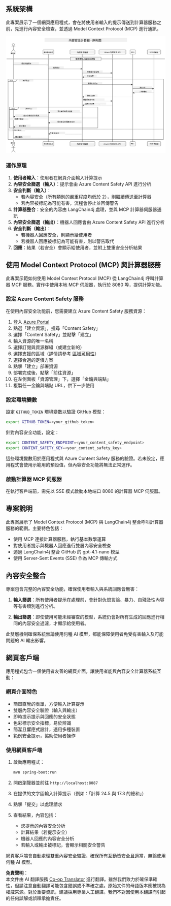 <!--
CO_OP_TRANSLATOR_METADATA:
{
  "original_hash": "e5ea5e7582f70008ea9bec3b3820f20a",
  "translation_date": "2025-07-13T23:13:05+00:00",
  "source_file": "04-PracticalImplementation/samples/java/containerapp/README.md",
  "language_code": "hk"
}
-->
## 系統架構

此專案展示了一個網頁應用程式，會在將使用者輸入的提示傳送到計算器服務之前，先進行內容安全檢查，並透過 Model Context Protocol (MCP) 進行通訊。

![System Architecture Diagram](../../../../../../translated_images/plant.b079fed84e945b7c2978993a16163bb53f0517cfe3548d2e442ff40d619ba4b4.hk.png)

### 運作原理

1. **使用者輸入**：使用者在網頁介面輸入計算提示  
2. **內容安全篩選（輸入）**：提示會由 Azure Content Safety API 進行分析  
3. **安全判斷（輸入）**：  
   - 若內容安全（所有類別的嚴重程度均低於 2），則繼續傳送至計算器  
   - 若內容被標記為可能有害，流程會停止並回傳警告  
4. **計算器整合**：安全的內容由 LangChain4j 處理，並與 MCP 計算器伺服器通訊  
5. **內容安全篩選（輸出）**：機器人回應會由 Azure Content Safety API 進行分析  
6. **安全判斷（輸出）**：  
   - 若機器人回應安全，則顯示給使用者  
   - 若機器人回應被標記為可能有害，則以警告取代  
7. **回應**：結果（若安全）會顯示給使用者，並附上雙重安全分析結果

## 使用 Model Context Protocol (MCP) 與計算器服務

此專案示範如何使用 Model Context Protocol (MCP) 從 LangChain4j 呼叫計算器 MCP 服務。實作中使用本地 MCP 伺服器，執行於 8080 埠，提供計算功能。

### 設定 Azure Content Safety 服務

在使用內容安全功能前，您需要建立 Azure Content Safety 服務資源：

1. 登入 [Azure Portal](https://portal.azure.com)  
2. 點選「建立資源」，搜尋「Content Safety」  
3. 選擇「Content Safety」並點擊「建立」  
4. 輸入資源的唯一名稱  
5. 選擇訂閱與資源群組（或建立新的）  
6. 選擇支援的區域（詳情請參考 [區域可用性](https://azure.microsoft.com/en-us/global-infrastructure/services/?products=cognitive-services)）  
7. 選擇合適的定價方案  
8. 點擊「建立」部署資源  
9. 部署完成後，點擊「前往資源」  
10. 在左側面板「資源管理」下，選擇「金鑰與端點」  
11. 複製任一金鑰與端點 URL，供下一步使用

### 設定環境變數

設定 `GITHUB_TOKEN` 環境變數以驗證 GitHub 模型：  
```sh
export GITHUB_TOKEN=<your_github_token>
```

針對內容安全功能，設定：  
```sh
export CONTENT_SAFETY_ENDPOINT=<your_content_safety_endpoint>
export CONTENT_SAFETY_KEY=<your_content_safety_key>
```

這些環境變數用於應用程式與 Azure Content Safety 服務的驗證。若未設定，應用程式會使用示範用的預設值，但內容安全功能將無法正常運作。

### 啟動計算器 MCP 伺服器

在執行客戶端前，需先以 SSE 模式啟動本地端口 8080 的計算器 MCP 伺服器。

## 專案說明

此專案展示了 Model Context Protocol (MCP) 與 LangChain4j 整合呼叫計算器服務的範例。主要特色包括：

- 使用 MCP 連接計算器服務，執行基本數學運算  
- 對使用者提示與機器人回應進行雙層內容安全檢查  
- 透過 LangChain4j 整合 GitHub 的 gpt-4.1-nano 模型  
- 使用 Server-Sent Events (SSE) 作為 MCP 傳輸方式

## 內容安全整合

專案包含完整的內容安全功能，確保使用者輸入與系統回應皆無害：

1. **輸入篩選**：所有使用者提示在處理前，會針對仇恨言論、暴力、自殘及性內容等有害類別進行分析。  

2. **輸出篩選**：即使使用可能未經審查的模型，系統仍會對所有生成的回應進行相同的內容安全過濾，才顯示給使用者。

此雙層機制確保系統無論使用何種 AI 模型，都能保障使用者免受有害輸入及可能問題的 AI 輸出影響。

## 網頁客戶端

應用程式包含一個使用者友善的網頁介面，讓使用者能與內容安全計算器系統互動：

### 網頁介面特色

- 簡單直覺的表單，方便輸入計算提示  
- 雙層內容安全驗證（輸入與輸出）  
- 即時提示提示與回應的安全狀態  
- 色彩標示安全指標，易於辨識  
- 簡潔且響應式設計，適用多種裝置  
- 範例安全提示，協助使用者操作

### 使用網頁客戶端

1. 啟動應用程式：  
   ```sh
   mvn spring-boot:run
   ```

2. 開啟瀏覽器並前往 `http://localhost:8087`

3. 在提供的文字區輸入計算提示（例如：「計算 24.5 與 17.3 的總和」）

4. 點擊「提交」以處理請求

5. 查看結果，內容包括：  
   - 您提示的內容安全分析  
   - 計算結果（若提示安全）  
   - 機器人回應的內容安全分析  
   - 若輸入或輸出被標記，會顯示相關安全警告

網頁客戶端會自動處理雙重內容安全驗證，確保所有互動皆安全且適當，無論使用何種 AI 模型。

**免責聲明**：  
本文件由 AI 翻譯服務 [Co-op Translator](https://github.com/Azure/co-op-translator) 進行翻譯。雖然我們致力於確保準確性，但請注意自動翻譯可能包含錯誤或不準確之處。原始文件的母語版本應被視為權威來源。對於重要資訊，建議採用專業人工翻譯。我們不對因使用本翻譯而引起的任何誤解或誤釋承擔責任。